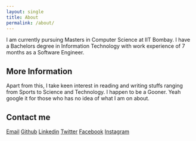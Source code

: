 ```yaml
---
layout: single
title: About
permalink: /about/
---
```


I am currently pursuing Masters in Computer Science at IIT Bombay. I have a Bachelors degree in Information Technology with work experience of 7 months as a Software Engineer.

## More Information

Apart from this, I take keen interest in reading and writing stuffs ranging from Sports to Science and Technology. I happen to be a Gooner. Yeah google it for those who has no idea of what I am on about.

## Contact me

[Email](mailto:zhdwkl@gmail.com)
[Github](https://github.com/rfzahid)
[Linkedin](https://www.linkedin.com/in/zahid-wakeel-ba6549103/)
[Twitter](https://twitter.com/ZahidWakeel)
[Facebook](https://www.facebook.com/zahid.wakeel.7)
[Instagram](https://www.instagram.com/manlikezahid/)

